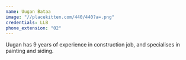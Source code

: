 ```yaml
---
name: Uugan Bataa
image: "//placekitten.com/440/440?a=.png"
credentials: LLB
phone_extension: "02"
---
```


Uugan has 9 years of experience in construction job, and specialises in painting and siding.